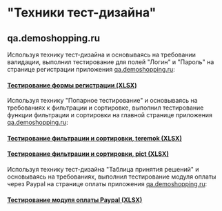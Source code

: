# "Техники тест-дизайна"
## qa.demoshopping.ru
Используя технику тест-дизайна и основываясь на требовании валидации, выполнил тестирование для полей "Логин" и "Пароль" на странице регистрации приложения <a href="https://qa.demoshopping.ru/login">qa.demoshopping.ru</a>:
#### [Тестирование формы регистрации (XLSX)](https://docs.google.com/spreadsheets/d/1NqTPqdt5CuW0eHEPKzbkAu50Lk5nsCTENXDyp_-0IKQ/edit?usp=sharing)
Используя технику "Попарное тестирование" и основываясь на требованиях к фильтрации и сортировке, выполнил тестирование функции фильтрации и сортировки на главной странице приложения <a href="https://qa.demoshopping.ru/">qa.demoshopping.ru</a>:
#### [Тестирование фильтрации и сортировки, teremok (XLSX)](https://docs.google.com/spreadsheets/d/1W2HlVZ_RkV0i1EYDFAtIFhkolK3py9k96_eS5lDb2ZE/edit?usp=sharing)
#### [Тестирование фильтрации и сортировки, pict (XLSX)](https://docs.google.com/spreadsheets/d/1AbgMDZGdQjqNJ7Oy44K97wx5yPdDc8I1oM9IlgsFlqs/edit?usp=sharing)
Используя технику тест-дизайна "Таблица принятия решений" и основываясь на требованиях, выполнил тестирование модуля оплаты через Paypal на странице оплаты приложения <a href="https://qa.demoshopping.ru/">qa.demoshopping.ru</a>:
#### [Тестирование модуля оплаты Paypal (XLSX)](https://docs.google.com/spreadsheets/d/1zyOkTbJGtB9TznoLupU6OZKb4l7oEt7IO5QqVl7uER8/edit?usp=sharing)
